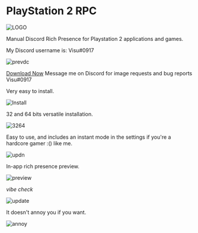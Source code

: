 # PlayStation 2 RPC
![LOGO](http://secret-forest.xyz/githubps2photos/photo%20(3).jpg)

Manual Discord Rich Presence for Playstation 2 applications and games.

My Discord username is: Visu#0917

![prevdc](http://secret-forest.xyz/githubps2photos/photo%20(8).jpg)

[Download Now](https://github.com/Visual917/PS2RPC/releases)
Message me on Discord for image requests and bug reports
Visu#0917

Very easy to install.

![Install](http://secret-forest.xyz/githubps2photos/photo%20(1).jpg)

32 and 64 bits versatile installation.

![3264](http://secret-forest.xyz/githubps2photos/photo%20(2).jpg)

Easy to use, and includes an instant mode in the settings if you're a hardcore gamer :() like me.

![updn](http://secret-forest.xyz/githubps2photos/photo%20(4).jpg)

In-app rich presence preview.

![preview](http://secret-forest.xyz/githubps2photos/photo%20(5).jpg)

*vibe check*

![update](http://secret-forest.xyz/githubps2photos/photo%20(6).jpg)

It doesn't annoy you if you want.

![annoy](http://secret-forest.xyz/githubps2photos/photo%20(7).jpg)
